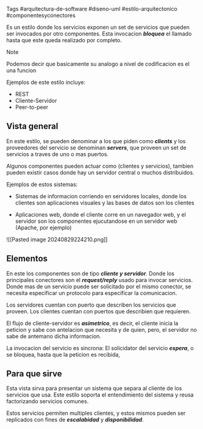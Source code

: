 Tags #arquitectura-de-software #diseno-uml #estilo-arquitectonico #componentesyconectores 

Es un estilo donde los servicios exponen un set de servicios que pueden ser invocados por otro componentes. Esta invocacion ***bloquea*** el llamado hasta que este queda realizado por completo.

>[!NOTE]
> Podemos decir que basicamente su analogo a nivel de codificacion es el una funcion

Ejemplos de este estilo incluye:
- REST
- Cliente-Servidor
- Peer-to-peer

## Vista general

En este estilo, se pueden denominar a los que piden como ***clients*** y los proveedores del servicio se denominan ***servers***, que proveen un set de servicios a traves de uno o mas puertos. 

Algunos componentes pueden actuar como (clientes y servicios), tambien pueden existir casos donde hay un servidor central o muchos distribuidos. 

Ejemplos de estos sistemas:

- Sistemas de informacion corriendo en servidores locales, donde los clientes son aplicaciones visuales y las bases de datos son los clientes

- Aplicaciones web, donde el cliente corre en un navegador web, y el servidor son los componentes ejucutandose en un servidor web (Apache, por ejemplo)


![[Pasted image 20240829224210.png]]
## Elementos 

En este los componentes son de tipo ***cliente y servidor***. Donde los principales conectores son el ***request/reply*** usado para invocar servicios. Donde mas de un servicio puede ser solicitado por el mismo conector, se necesita especificar un protocolo para especificar la comunicacion.

Los servidores cuentan con puerto que describen los servicios que proveen. Los clientes cuentan con puertos que describien que requieren.

El flujo de cliente-servidor es ***asimetrico***, es decir, el cliente inicia la peticion y sabe con antelacion que necesita y de quien, pero, el servidor no sabe de antemano dicha informacion.

La invocacion del servicio es sincrona: El solicidator del servicio ***espera***, o se bloquea, hasta que la peticion es recibida,

## Para que sirve

Esta vista sirva para presentar un sistema que separa al cliente de los servicios que usa. Este estilo soporta el entendimiento del sistema y reusa factorizando servicios comunes. 

Estos servicios permiten multiples clientes, y estos mismos pueden ser replicados con fines de ***escalabidad*** y ***disponibilidad***.
